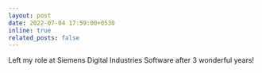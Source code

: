```yaml
---
layout: post
date: 2022-07-04 17:59:00+0530
inline: true
related_posts: false
---
```


Left my role at Siemens Digital Industries Software after 3 wonderful years!
